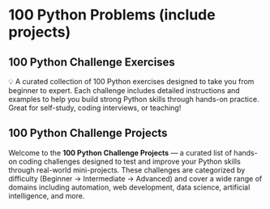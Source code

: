 # 100 Python Problems (include projects)

## 100 Python Challenge Exercises
💡 A curated collection of 100 Python exercises designed to take you from beginner to expert. Each challenge includes detailed instructions and examples to help you build strong Python skills through hands-on practice. Great for self-study, coding interviews, or teaching!

## 100 Python Challenge Projects
Welcome to the **100 Python Challenge Projects** — a curated list of hands-on coding challenges designed to test and improve your Python skills through real-world mini-projects. These challenges are categorized by difficulty (Beginner → Intermediate → Advanced) and cover a wide range of domains including automation, web development, data science, artificial intelligence, and more.
